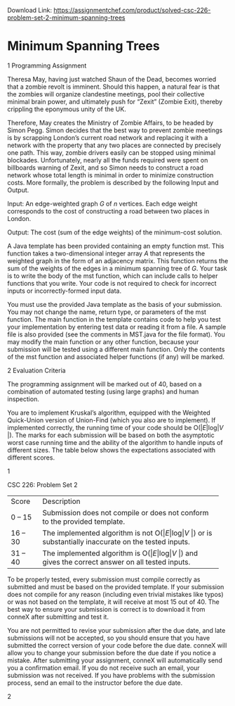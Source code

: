 Download Link: https://assignmentchef.com/product/solved-csc-226-problem-set-2-minimum-spanning-trees
<br>
<h1>Minimum Spanning Trees</h1>

1            Programming Assignment

Theresa May, having just watched Shaun of the Dead, becomes worried that a zombie revolt is imminent. Should this happen, a natural fear is that the zombies will organize clandestine meetings, pool their collective minimal brain power, and ultimately push for “Zexit” (Zombie Exit), thereby crippling the eponymous unity of the UK.

Therefore, May creates the Ministry of Zombie Affairs, to be headed by Simon Pegg. Simon decides that the best way to prevent zombie meetings is by scrapping London’s current road network and replacing it with a network with the property that any two places are connected by precisely one path. This way, zombie drivers easily can be stopped using minimal blockades. Unfortunately, nearly all the funds required were spent on billboards warning of Zexit, and so Simon needs to construct a road network whose total length is minimal in order to minimize construction costs. More formally, the problem is described by the following Input and Output.

Input:               An edge-weighted graph <em>G </em>of <em>n </em>vertices. Each edge weight corresponds to the cost of constructing a road between two places in London.

Output:             The cost (sum of the edge weights) of the minimum-cost solution.

A Java template has been provided containing an empty function mst. This function takes a two-dimensional integer array <em>A </em>that represents the weighted graph in the form of an adjacency matrix. This function returns the sum of the weights of the edges in a minimum spanning tree of <em>G</em>. Your task is to write the body of the mst function, which can include calls to helper functions that you write. Your code is not required to check for incorrect inputs or incorrectly-formed input data.

You must use the provided Java template as the basis of your submission. You may not change the name, return type, or parameters of the mst function. The main function in the template contains code to help you test your implementation by entering test data or reading it from a file. A sample file is also provided (see the comments in MST.java for the file format). You may modify the main function or any other function, because your submission will be tested using a different main function. Only the contents of the mst function and associated helper functions (if any) will be marked.

2          Evaluation Criteria

The programming assignment will be marked out of 40, based on a combination of automated testing (using large graphs) and human inspection.

You are to implement Kruskal’s algorithm, equipped with the Weighted Quick-Union version of Union-Find (which you also are to implement). If implemented correctly, the running time of your code should be O(|<em>E</em>|log|<em>V </em>|). The marks for each submission will be based on both the asymptotic worst case running time and the ability of the algorithm to handle inputs of different sizes. The table below shows the expectations associated with different scores.

1

CSC 226: Problem Set 2

<table width="450">

 <tbody>

  <tr>

   <td width="56">Score</td>

   <td width="394">Description</td>

  </tr>

  <tr>

   <td width="56">0 – 15</td>

   <td width="394">Submission does not compile or does not conform to the provided template.</td>

  </tr>

  <tr>

   <td width="56">16 – 30</td>

   <td width="394">The implemented algorithm is not O(|<em>E</em>|log|<em>V </em>|) or is substantially inaccurate on the tested inputs.</td>

  </tr>

  <tr>

   <td width="56">31 – 40</td>

   <td width="394">The implemented algorithm is O(|<em>E</em>|log|<em>V </em>|) and gives the correct answer on all tested inputs.</td>

  </tr>

 </tbody>

</table>

To be properly tested, every submission must compile correctly as submitted and must be based on the provided template. If your submission does not compile for any reason (including even trivial mistakes like typos) or was not based on the template, it will receive at most 15 out of 40. The best way to ensure your submission is correct is to download it from conneX after submitting and test it.

You are not permitted to revise your submission after the due date, and late submissions will not be accepted, so you should ensure that you have submitted the correct version of your code before the due date. conneX will allow you to change your submission before the due date if you notice a mistake. After submitting your assignment, conneX will automatically send you a confirmation email. If you do not receive such an email, your submission was not received. If you have problems with the submission process, send an email to the instructor before the due date.

2